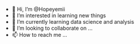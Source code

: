 - 👋 Hi, I’m @Hopeyemii
- 👀 I’m interested in learning new things
- 🌱 I’m currently learning data science and analysis
- 💞️ I’m looking to collaborate on ...
- 📫 How to reach me ...

<!---
Hopeyemii/Hopeyemii is a ✨ special ✨ repository because its `README.md` (this file) appears on your GitHub profile.
You can click the Preview link to take a look at your changes.
--->
